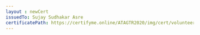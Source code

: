```yaml
--- 
layout : newCert 
issuedTo: Sujay Sudhakar Asre
certificatePath: https://certifyme.online/ATAGTR2020/img/cert/volunteer/SujaySudhakarAsre_d20b6.png
--- 
```

